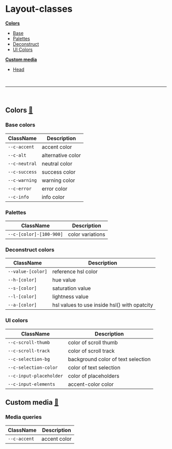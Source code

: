 # Layout-classes

[**Colors**](#colors)
  - [Base](#base-colors)
  - [Palettes](#palettes)
  - [Deconstruct](#deconstruct-colors)
  - [UI Colors](#ui-colors)

[**Custom media**](#custom-media)
  - [Head](#head)
<br>

---

<br>

## Colors [🔗](./variables/colors.css)
### Base colors
| ClassName | Description |
| -- | -- |
| `--c-accent` | accent color |
| `--c-alt` | alternative color |
| `--c-neutral` | neutral color |
| `--c-success` | success color |
| `--c-warning` | warning color |
| `--c-error` | error color |
| `--c-info` | info color |

### Palettes
| ClassName | Description |
| -- | -- |
| `--c-[color]-[100-900]` | color variations |

### Deconstruct colors
| ClassName | Description |
| -- | -- |
| `--value-[color]` | reference hsl color |
| `--h-[color]` | hue value |
| `--s-[color]` | saturation value |
| `--l-[color]` | lightness value |
| `--a-[color]` | hsl values to use inside hsl() with opatcity  |

### UI colors
| ClassName | Description |
| -- | -- |
| `--c-scroll-thumb` | color of scroll thumb |
| `--c-scroll-track` | color of scroll track |
| `--c-selection-bg` | background color of text selection |
| `--c-selection-color` | color of text selection |
| `--c-input-placeholder` | color of placeholders |
| `--c-input-elements` | accent-color color |

## Custom media [🔗](./variables/custom-media.css)
### Media queries
| ClassName | Description |
| -- | -- |
| `--c-accent` | accent color |